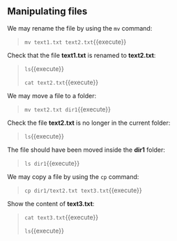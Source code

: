 ## Manipulating files

We may rename the file by using the `mv` command:
> `mv text1.txt text2.txt`{{execute}}

Check that the file **text1.txt** is renamed to **text2.txt**:
> `ls`{{execute}}
> 
> `cat text2.txt`{{execute}}

We may move a file to a folder:
> `mv text2.txt dir1`{{execute}}

Check the file **text2.txt** is no longer in the current folder:
> `ls`{{execute}}

The file should have been moved inside the **dir1** folder:
> `ls dir1`{{execute}}

We may copy a file by using the `cp` command:
> `cp dir1/text2.txt text3.txt`{{execute}}

Show the content of **text3.txt**:
> `cat text3.txt`{{execute}}
> 
> `ls`{{execute}}

<br/>

